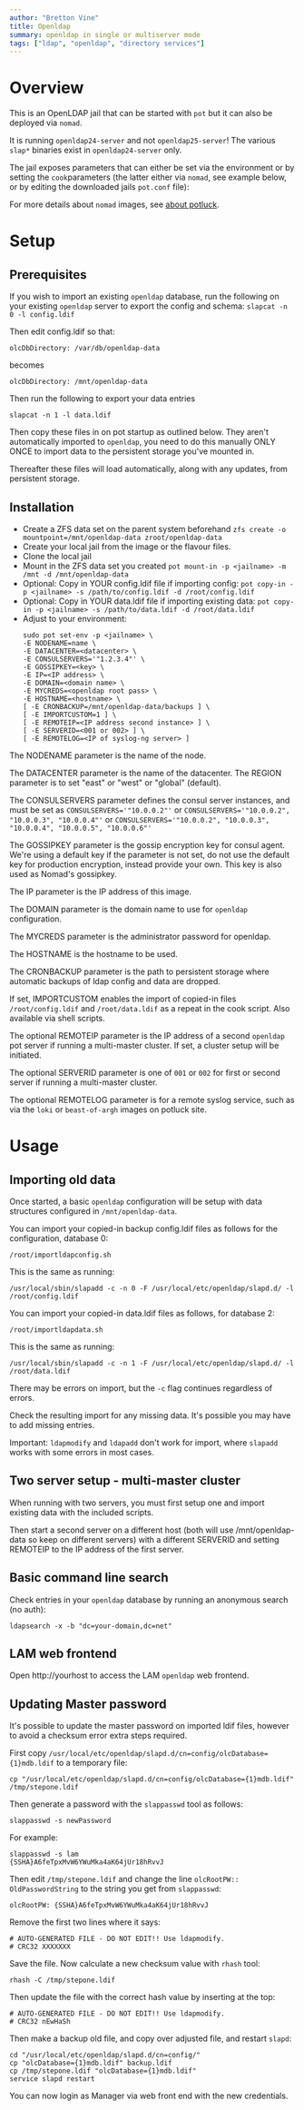 ```yaml
---
author: "Bretton Vine"
title: Openldap
summary: openldap in single or multiserver mode
tags: ["ldap", "openldap", "directory services"]
---
```


# Overview

This is an OpenLDAP jail that can be started with ```pot``` but it can also be deployed via ```nomad```.

It is running `openldap24-server` and not `openldap25-server`! The various `slap*` binaries exist in
`openldap24-server` only.

The jail exposes parameters that can either be set via the environment or by setting the ```cook```parameters (the
latter either via ```nomad```, see example below, or by editing the downloaded jails ```pot.conf``` file):

For more details about ```nomad``` images, see [about potluck](https://potluck.honeyguide.net/micro/about-potluck/).

# Setup

## Prerequisites

If you wish to import an existing `openldap` database, run the following on your existing `openldap` server to
export the config and schema:
``` slapcat -n 0 -l config.ldif ```

Then edit config.ldif so that:
```
olcDbDirectory: /var/db/openldap-data
```

becomes
```
olcDbDirectory: /mnt/openldap-data
```

Then run the following to export your data entries
```
slapcat -n 1 -l data.ldif
```

Then copy these files in on pot startup as outlined below. They aren't automatically imported to `openldap`, you
need to do this manually ONLY ONCE to import data to the persistent storage you've mounted in.

Thereafter these files will load automatically, along with any updates, from persistent storage.

## Installation

* Create a ZFS data set on the parent system beforehand
  ```zfs create -o mountpoint=/mnt/openldap-data zroot/openldap-data```
* Create your local jail from the image or the flavour files.
* Clone the local jail
* Mount in the ZFS data set you created
  ```pot mount-in -p <jailname> -m /mnt -d /mnt/openldap-data```
* Optional: Copy in YOUR config.ldif file if importing config:
  ```pot copy-in -p <jailname> -s /path/to/config.ldif -d /root/config.ldif```
* Optional: Copy in YOUR data.ldif file if importing existing data:
  ```pot copy-in -p <jailname> -s /path/to/data.ldif -d /root/data.ldif```
* Adjust to your environment:
  ```
  sudo pot set-env -p <jailname> \
  -E NODENAME=name \
  -E DATACENTER=<datacenter> \
  -E CONSULSERVERS='"1.2.3.4"' \
  -E GOSSIPKEY=<key> \
  -E IP=<IP address> \
  -E DOMAIN=<domain name> \
  -E MYCREDS=<openldap root pass> \
  -E HOSTNAME=<hostname> \
  [ -E CRONBACKUP=/mnt/openldap-data/backups ] \
  [ -E IMPORTCUSTOM=1 ] \
  [ -E REMOTEIP=<IP address second instance> ] \
  [ -E SERVERID=<001 or 002> ] \
  [ -E REMOTELOG=<IP of syslog-ng server> ]
  ```

The NODENAME parameter is the name of the node.

The DATACENTER parameter is the name of the datacenter. The REGION parameter is to set "east" or "west" or "global" (default).

The CONSULSERVERS parameter defines the consul server instances, and must be set as ```CONSULSERVERS='"10.0.0.2"'``` or ```CONSULSERVERS='"10.0.0.2", "10.0.0.3", "10.0.0.4"'``` or ```CONSULSERVERS='"10.0.0.2", "10.0.0.3", "10.0.0.4", "10.0.0.5", "10.0.0.6"'```

The GOSSIPKEY parameter is the gossip encryption key for consul agent. We're using a default key if the parameter is not set, do not use the default key for production encryption, instead provide your own. This key is also used as Nomad's gossipkey. 

The IP parameter is the IP address of this image.

The DOMAIN parameter is the domain name to use for `openldap` configuration.

The MYCREDS parameter is the administrator password for openldap.

The HOSTNAME is the hostname to be used.

The CRONBACKUP parameter is the path to persistent storage where automatic backups of ldap config and data are dropped.

If set, IMPORTCUSTOM enables the import of copied-in files `/root/config.ldif` and `/root/data.ldif` as a repeat in the cook script. Also available via shell scripts.

The optional REMOTEIP parameter is the IP address of a second `openldap` pot server if running a multi-master
cluster. If set, a cluster setup will be initiated.

The optional SERVERID parameter is one of `001` or `002` for first or second server if running a multi-master cluster.

The optional REMOTELOG parameter is for a remote syslog service, such as via the `loki` or `beast-of-argh` images on potluck site.

# Usage

## Importing old data

Once started, a basic `openldap` configuration will be setup with data structures configured in `/mnt/openldap-data`.

You can import your copied-in backup config.ldif files as follows for the configuration, database 0:
```
/root/importldapconfig.sh
```

This is the same as running:
```
/usr/local/sbin/slapadd -c -n 0 -F /usr/local/etc/openldap/slapd.d/ -l /root/config.ldif
```

You can import your copied-in data.ldif files as follows, for database 2:
```
/root/importldapdata.sh
```

This is the same as running:
```
/usr/local/sbin/slapadd -c -n 1 -F /usr/local/etc/openldap/slapd.d/ -l /root/data.ldif
```

There may be errors on import, but the `-c` flag continues regardless of errors.

Check the resulting import for any missing data. It's possible you may have to add missing entries.

Important: `ldapmodify` and `ldapadd` don't work for import, where `slapadd` works with some errors in most cases.

## Two server setup - multi-master cluster

When running with two servers, you must first setup one and import existing data with the included scripts.

Then start a second server on a different host (both will use /mnt/openldap-data so keep on different servers)
with a different SERVERID and setting REMOTEIP to the IP address of the first server.

## Basic command line search

Check entries in your `openldap` database by running an anonymous search (no auth):
```
ldapsearch -x -b "dc=your-domain,dc=net"
```

## LAM web frontend
Open http://yourhost to access the LAM `openldap` web frontend.

## Updating Master password
It's possible to update the master password on imported ldif files, however to avoid a checksum error extra steps required.

First copy `/usr/local/etc/openldap/slapd.d/cn=config/olcDatabase={1}mdb.ldif` to a temporary file:
```
cp "/usr/local/etc/openldap/slapd.d/cn=config/olcDatabase={1}mdb.ldif" /tmp/stepone.ldif
```

Then generate a password with the `slappasswd` tool as follows:
```
slappasswd -s newPassword
```

For example:
```
slappasswd -s lam
{SSHA}A6feTpxMvW6YWuMka4aK64jUr18hRvvJ
```

Then edit `/tmp/stepone.ldif` and change the line `olcRootPW:: OldPasswordString` to the string you get from `slappasswd`:
```
olcRootPW: {SSHA}A6feTpxMvW6YWuMka4aK64jUr18hRvvJ
```

Remove the first two lines where it says:
```
# AUTO-GENERATED FILE - DO NOT EDIT!! Use ldapmodify.
# CRC32 XXXXXXX
```

Save the file. Now calculate a new checksum value with `rhash` tool:
```
rhash -C /tmp/stepone.ldif
```

Then update the file with the correct hash value by inserting at the top:
```
# AUTO-GENERATED FILE - DO NOT EDIT!! Use ldapmodify.
# CRC32 nEwHaSh
```

Then make a backup old file, and copy over adjusted file, and restart `slapd`:
```
cd "/usr/local/etc/openldap/slapd.d/cn=config/"
cp "olcDatabase={1}mdb.ldif" backup.ldif
cp /tmp/stepone.ldif "olcDatabase={1}mdb.ldif"
service slapd restart
```

You can now login as Manager via web front end with the new credentials.